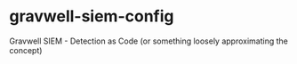 # gravwell-siem-config
Gravwell SIEM - Detection as Code (or something loosely approximating the concept)
